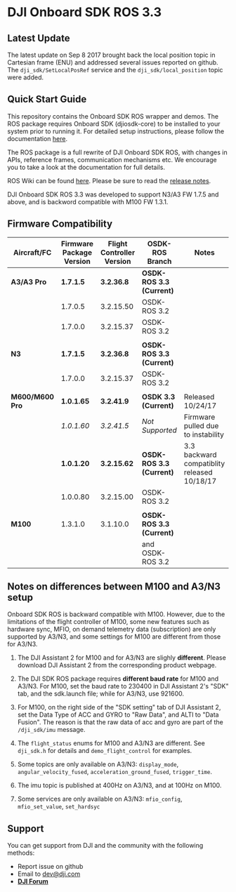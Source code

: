 # DJI Onboard SDK ROS 3.3

## Latest Update

The latest update on Sep 8 2017 brought back the local position topic in Cartesian frame (ENU) and addressed several issues reported on github. The `dji_sdk/SetLocalPosRef` service and the `dji_sdk/local_position` topic were added.

## Quick Start Guide 

This repository contains the Onboard SDK ROS wrapper and demos. The ROS package requires Onboard SDK (djiosdk-core) to be installed to your system prior to running it. For detailed setup instructions, please follow the documentation [here](http://developer.dji.com/onboard-sdk/documentation/sample-doc/sample-setup.html#ros-oes). 

The ROS package is a full rewrite of DJI Onboard SDK ROS, with changes in APIs, reference frames, communication mechanisms etc. We encourage you to take a look at the documentation for full details. 

ROS Wiki can be found [here](http://wiki.ros.org/dji_sdk). Please be sure to read the [release notes](https://developer.dji.com/onboard-sdk/documentation/appendix/releaseNotes.html).

DJI Onboard SDK ROS 3.3 was developed to support N3/A3 FW 1.7.5 and above, and is backword compatible with M100 FW 1.3.1.

## Firmware Compatibility

| Aircraft/FC       | Firmware Package Version | Flight Controller Version | OSDK-ROS Branch            | Notes                                                           |
|-------------------|--------------------------|---------------------------|----------------------------|-----------------------------------------------------------------|
| **A3/A3 Pro**     | **1.7.1.5**              | **3.2.36.8**              | **OSDK-ROS 3.3 (Current)** |                                                                 |
|                   | 1.7.0.5                  | 3.2.15.50                 | OSDK-ROS 3.2               |                                                                 |
|                   | 1.7.0.0                  | 3.2.15.37                 | OSDK-ROS 3.2               |                                                                 |
|                   |                          |                           |                            |                                                                 |
| **N3**            | **1.7.1.5**              | **3.2.36.8**              | **OSDK-ROS 3.3 (Current)** |                                                                 |
|                   | 1.7.0.0                  | 3.2.15.37                 | OSDK-ROS 3.2               |                                                                 |
|                   |                          |                           |                            |                                                                 |
| **M600/M600 Pro** | **1.0.1.65**             | **3.2.41.9**              | **OSDK 3.3 (Current)**     | Released 10/24/17                                               |
|                   | *1.0.1.60*               | *3.2.41.5*                | *Not Supported*            | Firmware pulled due to instability  				  |
|                   | **1.0.1.20**             | **3.2.15.62**             | **OSDK-ROS 3.3 (Current)** | 3.3 backward compatiblity released 10/18/17                     |
|                   | 1.0.0.80                 | 3.2.15.00                 | OSDK-ROS 3.2               |                                                                 |
|                   |                          |                           |                            |                                                                 |
| **M100**          | 1.3.1.0                  | 3.1.10.0                  | **OSDK-ROS 3.3 (Current)** |                                                                 |
|                   |                          |                           | and OSDK-ROS 3.2           |                                                                 |



## Notes on differences between M100 and A3/N3 setup

Onboard SDK ROS is backward compatible with M100. However, due to the limitations of the flight controller of M100, some new features such as hardware sync, MFIO, on demand telemetry data (subscription) are only supported by A3/N3, and some settings for M100 are different from those for A3/N3.

1. The DJI Assistant 2 for M100 and for A3/N3 are slighly **different**. Please download DJI Assistant 2 from the corresponding product webpage.

2. The DJI SDK ROS package requires **different baud rate** for M100 and A3/N3. For M100, set the baud rate to 230400 in DJI Assistant 2's "SDK" tab, and the sdk.launch file; while for A3/N3, use 921600.

3. For M100, on the right side of the "SDK setting" tab of DJI Assistant 2, set the Data Type of ACC and GYRO to "Raw Data", and ALTI to "Data Fusion". The reason is that the raw data of acc and gyro are part of the `/dji_sdk/imu` message.

4. The `flight_status` enums for M100 and A3/N3 are different. See `dji_sdk.h` for details and `demo_flight_control` for examples.

5. Some topics  are only available on A3/N3: `display_mode`, `angular_velocity_fused`, `acceleration_ground_fused`, `trigger_time`. 

6. The imu topic is published at 400Hz on A3/N3, and at 100Hz on M100.

7. Some services are only available on A3/N3: `mfio_config`, `mfio_set_value`, `set_hardsyc`

## Support

You can get support from DJI and the community with the following methods:

- Report issue on github
- Email to dev@dji.com
- [**DJI Forum**](http://forum.dev.dji.com/en)





